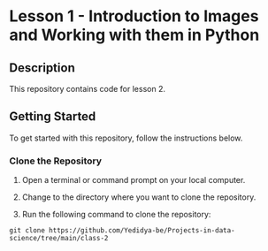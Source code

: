 # Lesson 1 - Introduction to Images and Working with them in Python

## Description

This repository contains code for lesson 2. 

## Getting Started

To get started with this repository, follow the instructions below.

### Clone the Repository

1. Open a terminal or command prompt on your local computer.

2. Change to the directory where you want to clone the repository.

3. Run the following command to clone the repository:

```
git clone https://github.com/Yedidya-be/Projects-in-data-science/tree/main/class-2
```



